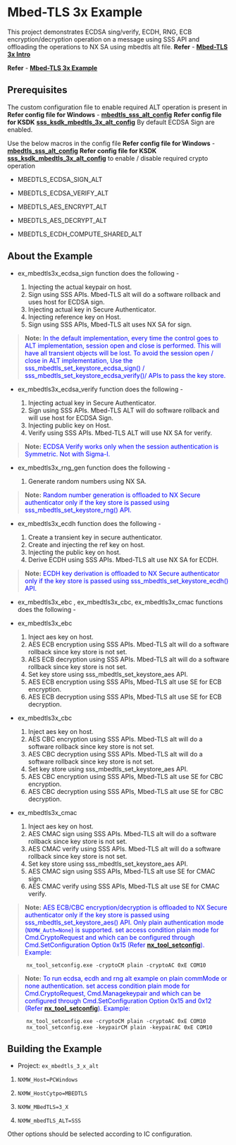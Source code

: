 # Mbed-TLS 3x Example

This project demonstrates ECDSA sing/verify, ECDH, RNG, ECB
encryption/decryption operation on a message using SSS API and
offloading the operations to NX SA using mbedtls alt file.
**Refer** - [**Mbed-TLS 3x Intro**](../../../plugin/mbedtls3x/readme.rst)

**Refer** - [**Mbed-TLS 3x Example**](/ex_mbedtls_3_x_alt.c)

## Prerequisites

The custom configuration file to enable required ALT operation is
present in **Refer config file for Windows** - [**mbedtls_sss_alt_config**](../../../plugin/mbedtls3x/mbedtls_sss_alt_config.h) **Refer config file for KSDK** [**sss_ksdk_mbedtls_3x_alt_config**](../../../lib/sss/port/ksdk/sss_ksdk_mbedtls_3x_alt_config.h) By
default ECDSA Sign are enabled.

Use the below macros in the config file
**Refer config file for Windows** - [**mbedtls_sss_alt_config**](../../../plugin/mbedtls3x/mbedtls_sss_alt_config.h) **Refer config file for KSDK** [**sss_ksdk_mbedtls_3x_alt_config**](../../../lib/sss/port/ksdk/sss_ksdk_mbedtls_3x_alt_config.h) to enable / disable
required crypto operation

- MBEDTLS_ECDSA_SIGN_ALT

- MBEDTLS_ECDSA_VERIFY_ALT

- MBEDTLS_AES_ENCRYPT_ALT

- MBEDTLS_AES_DECRYPT_ALT

- MBEDTLS_ECDH_COMPUTE_SHARED_ALT

## About the Example

- ex_mbedtls3x_ecdsa_sign function does the following -

    1. Injecting the actual keypair on host.
    2. Sign using SSS APIs. Mbed-TLS alt will do a software rollback and uses host for ECDSA sign.
    3. Injecting actual key in Secure Authenticator.
    4. Injecting reference key on Host.
    5. Sign using SSS APIs, Mbed-TLS alt uses NX SA for sign.

>**Note:** <span style="color:blue;">
    In the default implementation, every time the control goes to ALT implementation,
    session open and close is performed. This will have all transient objects will be lost.
    To avoid the session open / close in ALT implementation,
    Use the sss_mbedtls_set_keystore_ecdsa_sign() / sss_mbedtls_set_keystore_ecdsa_verify()/
    APIs to pass the key store.
</span>

- ex_mbedtls3x_ecdsa_verify function does the following -

    1. Injecting actual key in Secure Authenticator.
    2. Sign using SSS APIs. Mbed-TLS ALT will do software rollback and will use host for ECDSA Sign.
    3. Injecting public key on Host.
    4. Verify using SSS APIs. Mbed-TLS ALT will use NX SA for verify.

>**Note:** <span style="color:blue;">
    ECDSA Verify works only when the session authentication is Symmetric. Not with Sigma-I.
</span>

- ex_mbedtls3x_rng_gen function does the following -

    1. Generate random numbers using NX SA.

>**Note:** <span style="color:blue;">
    Random number generation is offloaded to NX Secure authenticator only if the key store
    is passed using sss_mbedtls_set_keystore_rng() API.
</span>

- ex_mbedtls3x_ecdh function does the following -

    1. Create a transient key in secure authenticator.
    2. Create and injecting the ref key on host.
    3. Injecting the public key on host.
    4. Derive ECDH using SSS APIs. Mbed-TLS alt use NX SA for ECDH.

>**Note:** <span style="color:blue;">
    ECDH key derivation is offloaded to NX Secure authenticator only if the key store
    is passed using sss_mbedtls_set_keystore_ecdh() API.
</span>

- ex_mbedtls3x_ebc , ex_mbedtls3x_cbc, ex_mbedtls3x_cmac functions does
the following -

- ex_mbedtls3x_ebc
  1.  Inject aes key on host.
  2.  AES ECB encryption using SSS APIs. Mbed-TLS alt will do a software
      rollback since key store is not set.
  3.  AES ECB decryption using SSS APIs. Mbed-TLS alt will do a software
      rollback since key store is not set.
  4.  Set key store using sss_mbedtls_set_keystore_aes API.
  5.  AES ECB encryption using SSS APIs, Mbed-TLS alt use SE for ECB
      encryption.
  6.  AES ECB decryption using SSS APIs, Mbed-TLS alt use SE for ECB
      decryption.
- ex_mbedtls3x_cbc
  1.  Inject aes key on host.
  2.  AES CBC encryption using SSS APIs. Mbed-TLS alt will do a software
      rollback since key store is not set.
  3.  AES CBC decryption using SSS APIs. Mbed-TLS alt will do a software
      rollback since key store is not set.
  4.  Set key store using sss_mbedtls_set_keystore_aes API.
  5.  AES CBC encryption using SSS APIs, Mbed-TLS alt use SE for CBC
      encryption.
  6.  AES CBC decryption using SSS APIs, Mbed-TLS alt use SE for CBC
      decryption.
- ex_mbedtls3x_cmac
  1.  Inject aes key on host.
  2.  AES CMAC sign using SSS APIs. Mbed-TLS alt will do a software
      rollback since key store is not set.
  3.  AES CMAC verify using SSS APIs. Mbed-TLS alt will do a software
      rollback since key store is not set.
  4.  Set key store using sss_mbedtls_set_keystore_aes API.
  5.  AES CMAC sign using SSS APIs, Mbed-TLS alt use SE for CMAC sign.
  6.  AES CMAC verify using SSS APIs, Mbed-TLS alt use SE for CMAC
      verify.

>**Note:** <span style="color:blue;">
    AES ECB/CBC encryption/decryption is offloaded to NX Secure authenticator only if the key store
    is passed using sss_mbedtls_set_keystore_aes() API.
    Only plain authentication mode (``NXMW_Auth=None``) is supported.
    set access condition plain mode for Cmd.CryptoRequest and which can be configured
    through Cmd.SetConfiguration Option 0x15 (Refer [**nx_tool_setconfig**](../nx_tool_setconfig/readme.md)).
    Example:

          nx_tool_setconfig.exe -cryptoCM plain -cryptoAC 0xE COM10
</span>

>**Note:** <span style="color:blue;">
    To run ecdsa, ecdh and rng alt example on plain commMode or none authentication.
    set access condition plain mode for Cmd.CryptoRequest, Cmd.Managekeypair and which can be configured
    through Cmd.SetConfiguration Option 0x15 and 0x12 (Refer [**nx_tool_setconfig**](../nx_tool_setconfig/readme.md)).
    Example:

          nx_tool_setconfig.exe -cryptoCM plain -cryptoAC 0xE COM10
          nx_tool_setconfig.exe -keypairCM plain -keypairAC 0xE COM10
</span>

## Building the Example

- Project: `ex_mbedtls_3_x_alt`

1.  `NXMW_Host=PCWindows`

2.  `NXMW_HostCytpo=MBEDTLS`

3.  `NXMW_MBedTLS=3_X`

4.  `NXMW_mbedTLS_ALT=SSS`

Other options should be selected according to IC configuration.